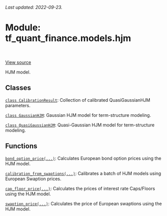 <!--
This file is generated by a tool. Do not edit directly.
For open-source contributions the docs will be updated automatically.
-->

*Last updated: 2022-09-23.*

<div itemscope itemtype="http://developers.google.com/ReferenceObject">
<meta itemprop="name" content="tf_quant_finance.models.hjm" />
<meta itemprop="path" content="Stable" />
</div>

# Module: tf_quant_finance.models.hjm

<!-- Insert buttons and diff -->

<table class="tfo-notebook-buttons tfo-api" align="left">
</table>

<a target="_blank" href="https://github.com/google/tf-quant-finance/blob/master/tf_quant_finance/models/hjm/__init__.py">View source</a>



HJM model.



## Classes

[`class CalibrationResult`](../../tf_quant_finance/models/hjm/CalibrationResult.md): Collection of calibrated QuasiGaussianHJM parameters.

[`class GaussianHJM`](../../tf_quant_finance/models/hjm/GaussianHJM.md): Gaussian HJM model for term-structure modeling.

[`class QuasiGaussianHJM`](../../tf_quant_finance/models/hjm/QuasiGaussianHJM.md): Quasi-Gaussian HJM model for term-structure modeling.

## Functions

[`bond_option_price(...)`](../../tf_quant_finance/models/hjm/bond_option_price.md): Calculates European bond option prices using the HJM model.

[`calibration_from_swaptions(...)`](../../tf_quant_finance/models/hjm/calibration_from_swaptions.md): Calibrates a batch of HJM models using European Swaption prices.

[`cap_floor_price(...)`](../../tf_quant_finance/models/hjm/cap_floor_price.md): Calculates the prices of interest rate Caps/Floors using the HJM model.

[`swaption_price(...)`](../../tf_quant_finance/models/hjm/swaption_price.md): Calculates the price of European swaptions using the HJM model.

